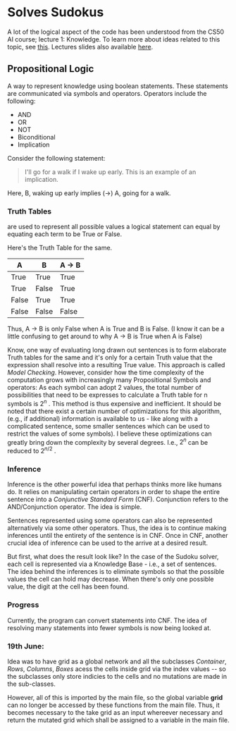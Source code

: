 # Solves Sudokus

A lot of the logical aspect of the code has been understood from the CS50 AI course; lecture 1: Knowledge. To learn more about ideas
related to this topic, see [this](https://www.youtube.com/watch?v=HWQLez87vqM). Lectures slides also available [here](https://cdn.cs50.net/ai/2020/spring/lectures/1/lecture1.pdf).

## Propositional Logic

A way to represent knowledge using boolean statements. These statements are communicated via symbols and operators.
Operators include the following:
- AND
- OR
- NOT
- Biconditional
- Implication

Consider the following statement:

> I'll go for a walk if I wake up early. This is an example of an implication.

Here, B, waking up early implies (->) A, going for a walk.

### Truth Tables

are used to represent all possible values a logical statement can equal by equating each term to be True or False.

Here's the Truth Table for the same.

| A        | B       | A -> B |
| -------- | ------- |--------|
| True     | True    | True   |
| True     | False   | True   |
| False    | True    | True   |
| False    | False   | False  |

Thus, A -> B is only False when A is True and B is False. (I know it can be a little confusing to get around to why A -> B is True when A is False)

Know, one way of evaluating long drawn out sentences is to form elaborate Truth tables for the same and it's only for a certain Truth value that the
expression shall resolve into a resulting True value.
This approach is called _Model Checking_. However, consider how the time complexity of the computation grows with increasingly many Propositional Symbols
and operators:
As each symbol can adopt 2 values, the total number of possibilities that need to be expresses to calculate a Truth table for n symbols is $2^n$ .
This method is thus expensive and inefficient. It should be noted that there exist a certain number of optimizations for this algorithm, (e.g., if additional)
information is available to us - like along with a complicated sentence, some smaller sentences which can be used to restrict the values of some symbols).
I believe these optimizations can greatly bring down the complexity by several degrees. I.e., $2 ^ n$ can be reduced to $2^{n/2}$ .

### Inference

Inference is the other powerful idea that perhaps thinks more like humans do.
It relies on manipulating certain operators in order to shape the entire sentence into a _Conjunctive Standard Form_ (CNF). Conjunction refers to the AND/Conjunction operator.
The idea is simple.

Sentences represented using some operators can also be represented alternatively via some other operators. Thus, the idea is to continue making inferences until
the entirety of the sentence is in CNF. Once in CNF, another crucial idea of inference can be used to the arrive at a desired result.

But first, what does the result look like? In the case of the Sudoku solver, each cell is represented via a Knowledge Base - i.e., a set of sentences.
The idea behind the inferences is to eliminate symbols so that the possible values the cell can hold may decrease. When there's only one possible value, the digit at the
cell has been found.

### Progress

Currently, the program can convert statements into CNF. The idea of resolving many statements into fewer symbols is now being looked at.

### 19th June:

Idea was to have grid as a global network and all the subclasses _Container_, _Rows_, _Columns_, _Boxes_ acess the cells inside grid via the index values -- so the subclasses only store indicies to the cells and no mutations are made in the sub-classes.

However, all of this is imported by the main file, so the global variable **grid** can no longer be accessed by these functions from the  main file. Thus, it becomes necessary to the take grid as an input whereever necessary and return the mutated grid which shall be assigned to a variable in the main file.


